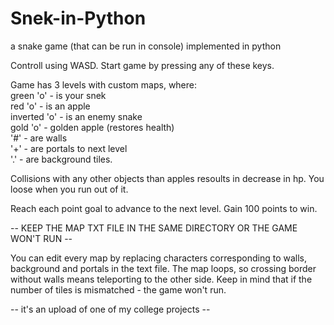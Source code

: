 # Snek-in-Python
a snake game (that can be run in console) implemented in python



Controll using WASD.
Start game by pressing any of these keys.



Game has 3 levels with custom maps, where:  
green 'o' - is your snek  
red 'o' - is an apple  
inverted 'o' - is an enemy snake  
gold 'o' - golden apple (restores health)  
'#' - are walls  
'+' - are portals to next level  
'.' - are background tiles.  


Collisions with any other objects than apples resoults in decrease in hp. You loose when you run out of it.


Reach each point goal to advance to the next level. Gain 100 points to win.


-- KEEP THE MAP TXT FILE IN THE SAME DIRECTORY OR THE GAME WON'T RUN --

You can edit every map by replacing characters corresponding to walls, background and portals in the text file.
The map loops, so crossing border without walls means teleporting to the other side.
Keep in mind that if the number of tiles is mismatched - the game won't run.


-- it's an upload of one of my college projects --
